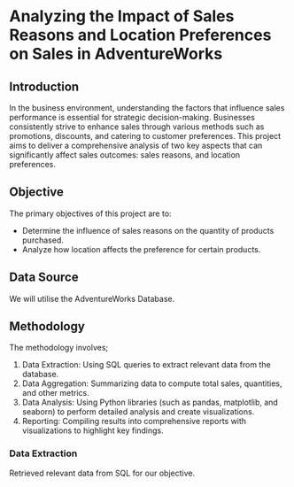 # Analyzing the Impact of Sales Reasons and Location Preferences on Sales in AdventureWorks
## Introduction 
In the business environment, understanding the factors that influence sales performance is essential for strategic decision-making. Businesses consistently strive to enhance sales through various methods such as promotions, discounts, and catering to customer preferences. This project aims to deliver a comprehensive analysis of two key aspects that can significantly affect sales outcomes: sales reasons, and location preferences.
## Objective
The primary objectives of this project are to:
* Determine the influence of sales reasons on the quantity of products purchased.
* Analyze how location affects the preference for certain products.
## Data Source
We will utilise the AdventureWorks Database.
## Methodology 
The methodology involves;
1. Data Extraction: Using SQL queries to extract relevant data from the database.
2. Data Aggregation: Summarizing data to compute total sales, quantities, and other metrics.
3. Data Analysis: Using Python libraries (such as pandas, matplotlib, and seaborn) to perform detailed analysis and create visualizations.
4. Reporting: Compiling results into comprehensive reports with visualizations to highlight key findings.
### Data Extraction
Retrieved relevant data from SQL for our objective.




